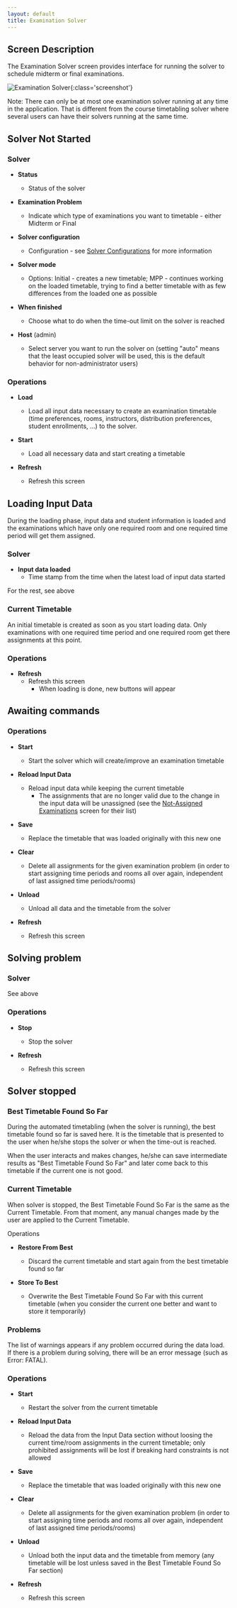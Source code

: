 ```yaml
---
layout: default
title: Examination Solver
---
```



## Screen Description

The Examination Solver screen provides interface for running the solver to schedule midterm or final examinations.

![Examination Solver](images/examination-solver-1.png){:class='screenshot'}

Note: There can only be at most one examination solver running at any time in the application. That is different from the course timetabling solver where several users can have their solvers running at the same time.

## Solver Not Started

### Solver

* **Status**
	* Status of the solver

* **Examination Problem**
	* Indicate which type of examinations you want to timetable - either Midterm or Final

* **Solver configuration**
	* Configuration - see [Solver Configurations](solver-configurations) for more information

* **Solver mode**
	* Options: Initial - creates a new timetable; MPP - continues working on the loaded timetable, trying to find a better timetable with as few differences from the loaded one as possible

* **When finished**
	* Choose what to do when the time-out limit on the solver is reached

* **Host** (admin)
	* Select server you want to run the solver on (setting "auto" means that the least occupied solver will be used, this is the default behavior for non-administrator users)

### Operations

* **Load**
	* Load all input data necessary to create an examination timetable (time preferences, rooms, instructors, distribution preferences, student enrollments, ...) to the solver.

* **Start**
	* Load all necessary data and start creating a timetable

* **Refresh**
	* Refresh this screen

## Loading Input Data

During the loading phase, input data and student information is loaded and the examinations which have only one required room and one required time period will get them assigned.

### Solver

* **Input data loaded**
	* Time stamp from the time when the latest load of input data started

For the rest, see above

### Current Timetable

An initial timetable is created as soon as you start loading data. Only examinations with one required time period and one required room get there assignments at this point.

### Operations

* **Refresh**
	* Refresh this screen
		* When loading is done, new buttons will appear

## Awaiting commands

### Operations

* **Start**
	* Start the solver which will create/improve an examination timetable

* **Reload Input Data**
	* Reload input data while keeping the current timetable
		* The assignments that are no longer valid due to the change in the input data will be unassigned (see the [Not-Assigned Examinations](not-assigned-examinations) screen for their list)

* **Save**
	* Replace the timetable that was loaded originally with this new one

* **Clear**
	* Delete all assignments for the given examination problem (in order to start assigning time periods and rooms all over again, independent of last assigned time periods/rooms)

* **Unload**
	* Unload all data and the timetable from the solver

* **Refresh**
	* Refresh this screen

## Solving problem

### Solver

See above

### Operations

* **Stop**
	* Stop the solver

* **Refresh**
	* Refresh this screen

## Solver stopped

### Best Timetable Found So Far

During the automated timetabling (when the solver is running), the best timetable found so far is saved here. It is the timetable that is presented to the user when he/she stops the solver or when the time-out is reached.

When the user interacts and makes changes, he/she can save intermediate results as "Best Timetable Found So Far" and later come back to this timetable if the current one is not good.

### Current Timetable

When solver is stopped, the Best Timetable Found So Far is the same as the Current Timetable. From that moment, any manual changes made by the user are applied to the Current Timetable.

Operations

* **Restore From Best**
	* Discard the current timetable and start again from the best timetable found so far

* **Store To Best**
	* Overwrite the Best Timetable Found So Far with this current timetable (when you consider the current one better and want to store it temporarily)

### Problems

The list of warnings appears if any problem occurred during the data load. If there is a problem during solving, there will be an error message (such as Error: FATAL).

### Operations

* **Start**
	* Restart the solver from the current timetable

* **Reload Input Data**
	* Reload the data from the Input Data section without loosing the current time/room assignments in the current timetable; only prohibited assignments will be lost if breaking hard constraints is not allowed

* **Save**
	* Replace the timetable that was loaded originally with this new one

* **Clear**
	* Delete all assignments for the given examination problem (in order to start assigning time periods and rooms all over again, independent of last assigned time periods/rooms)

* **Unload**
	* Unload both the input data and the timetable from memory (any timetable will be lost unless saved in the Best Timetable Found So Far section)

* **Refresh**
	* Refresh this screen
